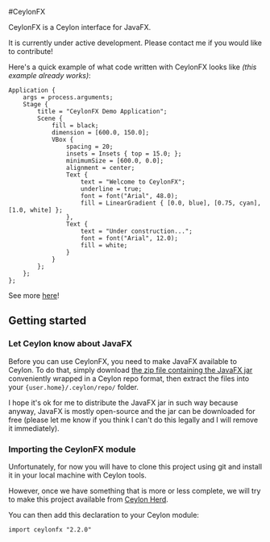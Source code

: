 #CeylonFX

CeylonFX is a Ceylon interface for JavaFX.

It is currently under active development. Please contact me if you would like to contribute!

Here's a quick example of what code written with CeylonFX looks like *(this example already works)*:

```ceylon
Application {
	args = process.arguments;
	Stage {
		title = "CeylonFX Demo Application";
		Scene {
			fill = black;
			dimension = [600.0, 150.0];
			VBox {
				spacing = 20;
				insets = Insets { top = 15.0; };
				minimumSize = [600.0, 0.0];
				alignment = center;
				Text {
					text = "Welcome to CeylonFX";
					underline = true;
					font = font("Arial", 48.0);
					fill = LinearGradient { [0.0, blue], [0.75, cyan], [1.0, white] };
				},
				Text {
					text = "Under construction...";
					font = font("Arial", 12.0);
					fill = white;
				}   
			}
		};
	};
};
```

See more [here](samples/samples/run.ceylon)!

## Getting started

### Let Ceylon know about JavaFX

Before you can use CeylonFX, you need to make JavaFX available to Ceylon. To do that, simply download [the zip file containing the JavaFX jar](javafx.zip) conveniently wrapped in a Ceylon repo format, then extract the files into your ``{user.home}/.ceylon/repo/`` folder.

I hope it's ok for me to distribute the JavaFX jar in such way because anyway, JavaFX is mostly open-source and the jar can be downloaded for free (please let me know if you think I can't do this legally and I will remove it immediately).

### Importing the CeylonFX module

Unfortunately, for now you will have to clone this project using git and install it in your local machine with Ceylon tools.

However, once we have something that is more or less complete, we will try to make this project available from [Ceylon Herd](http://modules.ceylon-lang.org/).

You can then add this declaration to your Ceylon module:

```ceylon
import ceylonfx "2.2.0"
```


